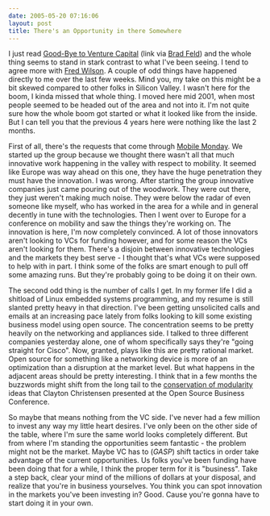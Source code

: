 ```yaml
---
date: 2005-05-20 07:16:06
layout: post
title: There's an Opportunity in there Somewhere
---
```


I just read [Good-Bye to Venture Capital](http://www.technologyreview.com/articles/05/06/issue/invite.asp?p=1) (link via [Brad Feld](http://www.feld.com/blog/archives/2005/05/howard_anderson.html)) and the whole thing seems to stand in stark contrast to what I've been seeing. I tend to agree more with [Fred Wilson](http://avc.blogs.com/a_vc/2005/05/parting_shots.html). A couple of odd things have happened directly to me over the last few weeks. Mind you, my take on this might be a bit skewed compared to other folks in Silicon Valley. I wasn't here for the boom, I kinda missed that whole thing. I moved here mid 2001, when most people seemed to be headed out of the area and not into it. I'm not quite sure how the whole boom got started or what it looked like from the inside. But I can tell you that the previous 4 years here were nothing like the last 2 months.

First of all, there's the requests that come through [Mobile Monday](http://www.mobilemonday.com). We started up the group because we thought there wasn't all that much innovative work happening in the valley with respect to mobility. It seemed like Europe was way ahead on this one, they have the huge penetration they must have the innovation. I was wrong. After starting the group innovative companies just came pouring out of the woodwork. They were out there, they just weren't making much noise. They were below the radar of even someone like myself, who has worked in the area for a while and in general decently in tune with the technologies. Then I went over to Europe for a conference on mobility and saw the things they're working on. The innovation is here, I'm now completely convinced. A lot of those innovators aren't looking to VCs for funding however, and for some reason the VCs aren't looking for them. There's a disjoin between innovative technologies and the markets they best serve - I thought that's what VCs were supposed to help with in part. I think some of the folks are smart enough to pull off some amazing runs. But they're probably going to be doing it on their own.

The second odd thing is the number of calls I get. In my former life I did a shitload of Linux embedded systems programming, and my resume is still slanted pretty heavy in that direction. I've been getting unsolicited calls and emails at an increasing pace lately from folks looking to kill some existing business model using open source. The concentration seems to be pretty heavily on the networking and appliances side. I talked to three different companies yesterday alone, one of whom specifically says they're "going straight for Cisco". Now, granted, plays like this are pretty rational market. Open source for something like a networking device is more of an optimization than a disruption at the market level. But what happens in the adjacent areas should be pretty interesting. I think that in a few months the buzzwords might shift from the long tail to the [conservation of modularity](http://management.itmanagersjournal.com/article.pl?sid=04/05/10/2052216&tid=85#TheOptimizationStrategy) ideas that Clayton Christensen presented at the Open Source Business Conference.

So maybe that means nothing from the VC side. I've never had a few million to invest any way my little heart desires. I've only been on the other side of the table, where I'm sure the same world looks completely different. But from where I'm standing the opportunities seem fantastic - the problem might not be the market. Maybe VC has to (*GASP*) shift tactics in order take advantage of the current opportunities. Us folks you've been funding have been doing that for a while, I think the proper term for it is "business". Take a step back, clear your mind of the millions of dollars at your disposal, and realize that you're in business yourselves. You think you can spot innovation in the markets you've been investing in? Good. Cause you're gonna have to start doing it in your own.
